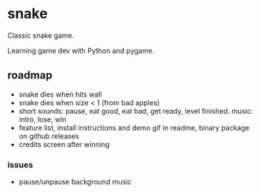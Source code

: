# snake
Classic snake game.

Learning game dev with Python and pygame.

## roadmap

- snake dies when hits wall
- snake dies when size < 1 (from bad apples)
- short sounds: pause, eat good, eat bad, get ready, level finished. music: intro, lose, win
- feature list, install instructions and demo gif in readme, binary package on github releases
- credits screen after winning

### issues
- pause/unpause background music